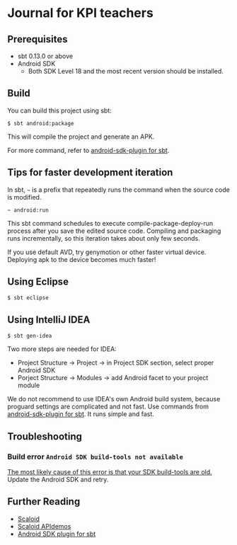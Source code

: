 # Journal for KPI teachers

Prerequisites
-------------
* sbt 0.13.0 or above
* Android SDK
  - Both SDK Level 18 and the most recent version should be installed.

Build
-----
You can build this project using sbt:

    $ sbt android:package

This will compile the project and generate an APK.

For more command, refer to [android-sdk-plugin for sbt](https://github.com/pfn/android-sdk-plugin).

Tips for faster development iteration
-------------------------------------
In sbt, `~` is a prefix that repeatedly runs the command when the source code is modified.

    ~ android:run

This sbt command schedules to execute compile-package-deploy-run process after you save the edited source code.
Compiling and packaging runs incrementally, so this iteration takes about only few seconds.

If you use default AVD, try genymotion or other faster virtual device. Deploying apk to the device becomes much faster!

Using Eclipse
-------------

    $ sbt eclipse

Using IntelliJ IDEA
-------------------

    $ sbt gen-idea

Two more steps are needed for IDEA:

 * Project Structure -> Project -> in Project SDK section, select proper Android SDK
 * Porject Structure -> Modules -> add Android facet to your project module

We do not recommend to use IDEA's own Android build system, because proguard settings are complicated and not fast.
Use commands from [android-sdk-plugin for sbt](https://github.com/pfn/android-sdk-plugin).
It runs simple and fast.

Troubleshooting
---------------

### Build error `Android SDK build-tools not available`
[The most likely cause of this error is that your SDK build-tools are old.](https://github.com/pfn/android-sdk-plugin/issues/13) Update the Android SDK and retry.

Further Reading
---------------
- [Scaloid](https://github.com/pocorall/scaloid)
- [Scaloid APIdemos](https://github.com/pocorall/scaloid-apidemos)
- [Android SDK plugin for sbt](https://github.com/pfn/android-sdk-plugin)

